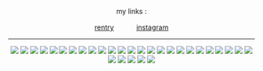 <h7 align=center>


  my links :

[rentry](https://rentry.co/slug2d)　　　 [instagram](https://www.instagram.com/slugr4t/)

***

<img src="https://64.media.tumblr.com/c0710d9a71ce43e150ede7024cff2400/16ccc5ca2e0496d6-38/s250x400/30c6ee1621ccf476b2436b46ec56aee59aaeca1e.gifv"/> <img src="https://64.media.tumblr.com/74fed491b6940122c5f544767ff96e7c/6a42514c3ffcfcbf-54/s100x200/95952da3e6028eb6fc37496598bc155ec1765fbf.pnj"/> <img src="https://64.media.tumblr.com/4c9047d2aca459c32e39092e267f9ed4/7c3dd077ed76e2f9-2c/s100x200/148f0ab49fa0746ad84fec7056f6236c45bc0d07.pnj"/> <img src="https://64.media.tumblr.com/777603fdf487ead0bd8956029a18b9f1/a064b1dab9694448-ed/s250x400/72b07825ff6077b8570ac9e07b1d65a21063158d.gifv"/> <img src="https://64.media.tumblr.com/2a26cdc3256717f0f7187d4136e7384f/a064b1dab9694448-e8/s250x400/f5eaeb879b59276209498506688af4ed1385f22b.gifv"/> <img src="https://64.media.tumblr.com/8d3881205515114e2473b195b56f83d1/a064b1dab9694448-55/s250x400/da08c16f49ab6534af00b4ac3907cdbc6ad5c21e.gifv"/> <img src="https://64.media.tumblr.com/f692f92b5322fe3378000eae4e3c28c9/6a42514c3ffcfcbf-38/s100x200/d1951410e2611c314dd4573d7ccdcecbbc334937.pnj"/> <img src="https://64.media.tumblr.com/a8004500e4c2b15090014d036f86e2be/c167d9cc7e634732-42/s250x400/32b52d61843516569394ec84a79864ecaeca7e43.gifv"/> <img src="https://64.media.tumblr.com/a906ffa99c2421454a16e7dc0352305b/c937cea2bae71fd6-d1/s100x200/70f929d5d922adef60f81d4b2618619bab524fed.pnj"/> <img src="https://64.media.tumblr.com/e34745b926fc66526c18069f251a4546/8d9fa3b7cb66d3a3-37/s100x200/bb87ffb1c2304494103e23a9ac7c6aca4b6496fe.jpg"/> <img src="https://64.media.tumblr.com/ef3ab40eb2d0cdfdfadfe6e94d207cc0/47dba9724143cb2a-d0/s250x400/d0932928e46ef61d8cdb4075a99e54ed36016cea.gifv"/> <img src="https://64.media.tumblr.com/2448cea981fff79e98fdc96d94d66cc4/a064b1dab9694448-e6/s250x400/5f0f911a7540f598814eb735f541fe5fb7e58926.gifv"/> <img src="https://64.media.tumblr.com/55074d20e1961d6745a475abe8d6c2e9/ea5d9e7e2702987f-4d/s100x200/bf450abc63e044e79909a479f0db75b3cef8035f.gifv"/> <img src="https://64.media.tumblr.com/d179f6c7b5cda0ef1ba4757cd9635bce/ea5d9e7e2702987f-e9/s100x200/2e5b798a5343ba0b95c824592a5d6743ced7d294.webp"/> <img src="https://64.media.tumblr.com/ecff5e4a8187b0fbb12e78ab6acec471/f19b909c109e140d-cd/s100x200/bf5b13f1eacce6daa4d7d9f64d9341d74d16a24c.pnj"/> <img src="https://64.media.tumblr.com/f70d2945994d9c1b34abb787b8e2f7d6/f19b909c109e140d-53/s100x200/a6dffeff87ef5e23f272d404ac73825ab0bd856f.pnj"/> <img src="https://64.media.tumblr.com/cb4261d64c90c0e4d066bad2cc85b8b9/417d5ae55f2bb8d9-64/s100x200/2a4175c7e79b8233ff092c8f6974572b0c78c92a.pnj"/> <img src="https://64.media.tumblr.com/5519615281780582bae7d3e48bf427ce/ea5d9e7e2702987f-cc/s250x400/20604e5365c25c9620cfdee0f634bd0a5a4f405f.gifv"/> <img src="https://64.media.tumblr.com/8cf219b7255537fa555408849d0c351c/1b8381f969116a1e-3e/s100x200/05c50661376eeb2ebb4cc8eff59505ee89427e3a.gifv"/> <img src="https://64.media.tumblr.com/12c28fe4d36aa8351847b298473dc209/c0faad560005c0ee-7f/s250x400/570c8faaa69f965444752256a570240f4d9833b6.gifv"/> <img src="https://64.media.tumblr.com/c38eb4cdee0cf85bd7e8aceb3159421c/f579c4bd47c0b5f0-69/s100x200/cce18cd707d9523b4326cc18a469427168ecd1ca.gifv"/> <img src="https://64.media.tumblr.com/03f10ed037699948856a86561b03e57e/9328aa9bfd3300b0-a1/s100x200/7f66c6244f31148edd62755fc528f1f76de54f32.pnj"/> <img src="https://64.media.tumblr.com/c35cf0ad68c082992ab589414b519826/2692cb8041da4edc-5e/s100x200/98ac6cbe0c1b00063810bf251477bb8e499f7d2f.pnj"/> <img src="https://64.media.tumblr.com/c795271e446dc69e5d7053c0a13338db/1b8381f969116a1e-78/s100x200/7c8ef88f4876d7caa62907795072172c3c376fd9.pnj"/> <img src="https://64.media.tumblr.com/2553a16c735b1a1d8ac8c7cd43f97779/1b8381f969116a1e-51/s100x200/3acc8c32b4b9ff8d41a09ec6706289641e780a49.pnj"/> <img src="https://64.media.tumblr.com/91faf4f6b39ccaed9c60da6428f5e97c/1b8381f969116a1e-fc/s100x200/20a331331857d50aba80b9df0482c8f14b40921c.pnj"/> <img src="https://64.media.tumblr.com/6d782d929415a1d993579f2b1d2312ee/5e5d02f1f6821b09-43/s100x200/61e0ca25068bb9696389e56a3079b4cbee1a61bc.pnj"/> <img src="https://64.media.tumblr.com/3be8f23278cb9290d5de9c74f7ad4af9/7c3dd077ed76e2f9-65/s100x200/09cc3ddd8ff6763e1e06c9797655448d8b0ddf98.pnj"/> <img src="https://64.media.tumblr.com/c3dbdd015ded7685ad051a19d80f08f0/7c3dd077ed76e2f9-8c/s100x200/3a9774e415cf5b0eff4d99bc99bd0e56441c3f99.gifv"/> <img src="https://64.media.tumblr.com/0aea83c79d070e2832d91ca7b414807c/ea5d9e7e2702987f-5c/s100x200/0661a4ca54e16b8c264f97bd7e30667a9db83c37.pnj"/>
